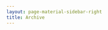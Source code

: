 ```yaml
---
layout: page-material-sidebar-right
title: Archive
---
```

<!-- #### by Month
{% include monthly_archive.html %}

<br/>

#### by Year
{% include yearly_archive.html %} -->